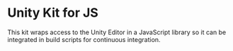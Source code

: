 # Unity Kit for JS

This kit wraps access to the Unity Editor in a JavaScript library so it can be integrated in build scripts for continuous integration. 